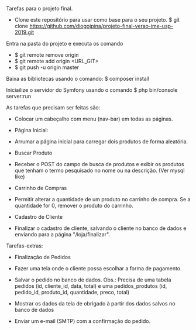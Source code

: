 Tarefas para o projeto final.

* Clone este repositório para usar como base para o seu projeto.
$ git clone https://github.com/diogojpina/projeto-final-verao-ime-usp-2019.git

Entra na pasta do projeto e executa os comando
* $ git remote remove origin
* $ git remote add origin <URL_GIT>
* $ git push -u origin master

Baixa as bibliotecas usando o comando:
$ composer install

Iniciailize o servidor do Symfony usando o comando
$ php bin/console server:run

As tarefas que precisam ser feitas são:

* Colocar um cabeçalho com menu (nav-bar) em todas as páginas.

* Página Inicial:
- Arrumar a página inicial para carregar dois produtos de forma aleatória.

* Buscar Produto
- Receber o POST do campo de busca de produtos e exibir os produtos que tenham o termo pesquisado no nome ou na descrição. (Ver mysql like)

* Carrinho de Compras
- Permitir alterar a quantidade de um produto no carrinho de compra. Se a quantidade for 0, remover o produto do carrinho.

* Cadastro de Cliente
- Finalizar o cadastro de cliente, salvando o cliente no banco de dados e enviando para a página "/loja/finalizar".

Tarefas-extras:

* Finalização de Pedidos
- Fazer uma tela onde o cliente possa escolhar a forma de pagamento.

* Salvar o pedido no banco de dados. Obs.: Precisa de uma tabela pedidos (id, cliente_id, data, total) e uma pedidos_produtos (id, pedido_id, produto_id, quantidade, preco, total)

* Mostrar os dados da tela de obrigado à partir dos dados salvos no banco de dados

* Enviar um e-mail (SMTP) com a confirmação do pedido.


